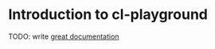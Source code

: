 # Introduction to cl-playground

TODO: write [great documentation](http://jacobian.org/writing/great-documentation/what-to-write/)
